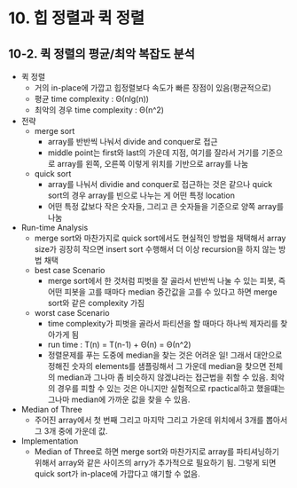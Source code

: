 # 10. 힙 정렬과 퀵 정렬

## 10-2. 퀵 정렬의 평균/최악 복잡도 분석

- 퀵 정렬
  - 거의 in-place에 가깝고 힙정렬보다 속도가 빠른 장점이 있음(평균적으로)
  - 평균 time complexity : Θ(nlg(n))
  - 최악의 경우 time complexity : Θ(n^2)
- 전략
  - merge sort 
    - array를 반반씩 나눠서 divide and conquer로 접근
    - middle point는 first와 last의 가운데 지점, 여기를 잘라서 거기를 기준으로 array를 왼쪽, 오른쪽 이렇게 위치를 기반으로 array를 나눔
  - quick sort 
    - array를 나눠서 dividie and conquer로 접근하는 것은 같으나 quick sort의 경우 array를 빈으로 나누는 게 어떤 특정 location
    - 어떤 특정 값보다 작은 숫자들, 그리고 큰 숫자들을 기준으로 양쪽 array를 나눔
- Run-time Analysis
  - merge sort와 마찬가지로 quick sort에서도 현실적인 방법을 채택해서 array size가 굉장히 작으면 insert sort 수행해서 더 이상 recursion을 하지 않는 방법 채택
  - best case Scenario
    - merge sort에서 한 것처럼 피벗을 잘 골라서 반반씩 나눌 수 있는 피봇, 즉 어떤 피봇을 고를 때마다 median 중간값을 고를 수 있다고 하면 merge sort와 같은 complexity 가짐
  - worst case Scenario
    - time complexity가 피벗을 골라서 파티션을 할 때마다 하나씩 제자리를 찾아가게 됨
    - run time : T(n) = T(n-1) + Θ(n) = Θ(n^2)
    - 정렬문제를 푸는 도중에 median을 찾는 것은 어려운 일! 그래서 대안으로 정해진 숫자의 elements를 샘플링해서 그 가운데 median을 찾으면 전체의 median과 그나마 좀 비슷하지 않겠냐라는 접근법을 취할 수 있음. 최악의 경우를 피할 수 있는 것은 아니지만 실험적으로 rpactical하고 했을떄는 그나마 median에 가까운 값을 찾을 수 있음.
- Median of Three
  - 주어진 array에서 첫 번째 그리고 마지막 그리고 가운데 위치에서 3개를 뽑아서 그 3개 중에  가운데 값.
- Implementation
  - Median of Three로 하면 merge sort와 마찬가지로 array를 파티셔닝하기 위해서 array와 같은 사이즈의 arry가 추가적으로 필요하기 됨. 그렇게 되면 quick sort가 in-place에 가깝다고 얘기할 수 없음.

